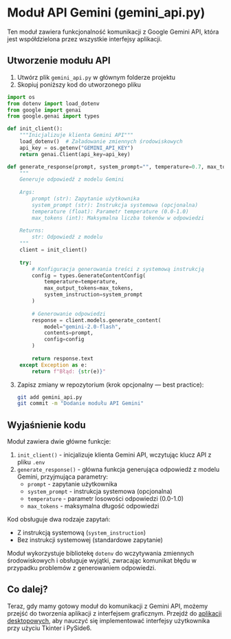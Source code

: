 # Moduł API Gemini (gemini_api.py)

Ten moduł zawiera funkcjonalność komunikacji z Google Gemini API, która jest współdzielona przez wszystkie interfejsy aplikacji.

## Utworzenie modułu API

1. Utwórz plik `gemini_api.py` w głównym folderze projektu
2. Skopiuj poniższy kod do utworzonego pliku


```python
import os
from dotenv import load_dotenv
from google import genai
from google.genai import types

def init_client():
    """Inicjalizuje klienta Gemini API"""
    load_dotenv()  # Załadowanie zmiennych środowiskowych
    api_key = os.getenv("GEMINI_API_KEY")
    return genai.Client(api_key=api_key)

def generate_response(prompt, system_prompt="", temperature=0.7, max_tokens=1024):
    """
    Generuje odpowiedź z modelu Gemini
    
    Args:
        prompt (str): Zapytanie użytkownika
        system_prompt (str): Instrukcja systemowa (opcjonalna)
        temperature (float): Parametr temperature (0.0-1.0)
        max_tokens (int): Maksymalna liczba tokenów w odpowiedzi
        
    Returns:
        str: Odpowiedź z modelu
    """
    client = init_client()
    
    try:
        # Konfiguracja generowania treści z systemową instrukcją
        config = types.GenerateContentConfig(
            temperature=temperature,
            max_output_tokens=max_tokens,
            system_instruction=system_prompt
        )
        
        # Generowanie odpowiedzi
        response = client.models.generate_content(
            model="gemini-2.0-flash",
            contents=prompt,
            config=config
        )
        
        return response.text
    except Exception as e:
        return f"Błąd: {str(e)}"
```
3. Zapisz zmiany w repozytorium (krok opcjonalny — best practice):
   ```bash
   git add gemini_api.py
   git commit -m "Dodanie modułu API Gemini"
   ```
   
## Wyjaśnienie kodu

Moduł zawiera dwie główne funkcje:

1. `init_client()` - inicjalizuje klienta Gemini API, wczytując klucz API z pliku `.env`
2. `generate_response()` - główna funkcja generująca odpowiedź z modelu Gemini, przyjmująca parametry:
   - `prompt` - zapytanie użytkownika
   - `system_prompt` - instrukcja systemowa (opcjonalna)
   - `temperature` - parametr losowości odpowiedzi (0.0-1.0)
   - `max_tokens` - maksymalna długość odpowiedzi

Kod obsługuje dwa rodzaje zapytań:
- Z instrukcją systemową (`system_instruction`)
- Bez instrukcji systemowej (standardowe zapytanie)

Moduł wykorzystuje bibliotekę `dotenv` do wczytywania zmiennych środowiskowych i obsługuje wyjątki, zwracając komunikat błędu w przypadku problemów z generowaniem odpowiedzi.

## Co dalej?

Teraz, gdy mamy gotowy moduł do komunikacji z Gemini API, możemy przejść do tworzenia aplikacji z interfejsem graficznym. Przejdź do [aplikacji desktopowych](aplikacje-desktopowe.md), aby nauczyć się implementować interfejsy użytkownika przy użyciu Tkinter i PySide6.